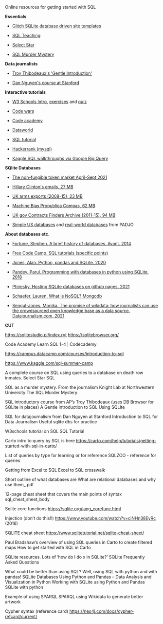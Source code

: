 Online resources for getting started with SQL


**Essentials**

- [Glitch SQLite database driven site templates](https://glitch.com/@glitch/database-starters)

- [SQL Teaching](https://www.sqlteaching.com/)

- [Select Star](https://selectstarsql.com/)

- [SQL Murder Mystery](http://mystery.knightlab.com/walkthrough.html)


**Data journalists**

- [Troy Thibodeaux's 'Gentle Introduction'](https://a-gentle-introduction-to-sql.readthedocs.io/en/latest/)

- [Dan Nguyen's course at Stanford](http://www.padjo.org/tutorials/#databases)


**Interactive tutorials**

- [W3 Schools Intro](https://www.w3schools.com/sql/default.asp), [exercises](https://www.w3schools.com/sql/sql_exercises.asp) and [quiz](https://www.w3schools.com/sql/sql_quiz.asp)

- [Code wars](https://www.codewars.com/collections/sql-for-beginners)

- [Code academy](https://www.codecademy.com/courses/learn-sql/)

- [Dataworld](https://docs.data.world/documentation/sql/concepts/basic/intro.html#sql-on-dataworld)

- [SQL tutorial](https://www.sqltutorial.org)

- [Hackerrank (mysql)](https://www.hackerrank.com/domains/sql)

- [Kaggle SQL walkthroughs via Google Big Query](https://www.kaggle.com/learn/intro-to-sql)


**SQlite Databases**

- [The non-fungible token market April-Sept 2021](https://www.kaggle.com/simiotic/ethereum-nfts)

- [Hillary Clinton's emails, 27 MB](https://www.kaggle.com/kaggle/hillary-clinton-emails)

- [UK arms exports (2008-15), 23 MB](https://www.kaggle.com/caatdata/uk-arms-export-licences)

- [Machine Bias Propublica Compas, 62 MB](https://github.com/propublica/compas-analysis)

- [UK gov Contracts Finders Archive (2011-15), 94 MB](https://data.gov.uk/data/contracts-finder-archive/data-feeds/)

- [Simple US databases](http://2016.padjo.org/tutorials/sqlite-data-starterpacks/) and [real-world databases](http://2017.padjo.org/syllabus/index.html#real-world-sql-data) from PADJO


**About databases etc.**

- [Fortune, Stephen. A brief history of databases. Avant. 2014](http://avant.org/project/history-of-databases/)

- [Free Code Camp. SQL tutorials (specific points)](https://www.freecodecamp.org/news/search/?query=sql)

- [Jones, Alan. Python, pandas and SQLite. 2020](https://towardsdatascience.com/python-pandas-and-sqlite-a0e2c052456f)

- [Pandey, Parul. Programming with databases in python using SQLite. 2018](https://medium.com/analytics-vidhya/programming-with-databases-in-python-using-sqlite-4cecbef51ab9)

- [Phiresky. Hosting SQLite databases on github pages. 2021](https://phiresky.github.io/blog/2021/hosting-sqlite-databases-on-github-pages)

- [Schaefer. Lauren. What is NoSQL? Mongodb](https://www.mongodb.com/nosql-explained)

- [Sengul-Jones, Monika. The promise of wikidata: how journalists can use the crowdsourced open knowledge base as a data source. Datajournalism.com. 2021](https://datajournalism.com/read/longreads/the-promise-of-wikidata)

**CUT**

https://sqlitestudio.pl/index.rvt
https://sqlitebrowser.org/

Code Academy
Learn SQL 1-4 | Codecademy

https://campus.datacamp.com/courses/introduction-to-sql

https://www.kaggle.com/sql-summer-camp

A complete course on SQL using queries to a database on death row inmates.
Select Star SQL

SQL as a murder mystery. From the journalism Knight Lab at Northwestern University
The SQL Murder Mystery

SQL introductory course from AP’s Troy Thibodeaux (uses DB Browser for SQLite in places)
A Gentle Introduction to SQL Using SQLite

SQL for datajournalism from Dan Nguyen at Stanford
Introduction to SQL for Data Journalism
Useful sqlite dbs for practice

W3schools tutorial on SQL
SQL Tutorial

Carto intro to query by SQL is here
https://carto.com/help/tutorials/getting-started-with-sql-in-carto/

List of queries by type for learning or for reference
SQLZOO - reference for queries

Getting from Excel to SQL
Excel to SQL crosswalk

Short outline of what databases are
What are relational databases and why use them_.pdf

12-page cheat sheet that covers the main points of syntax
sql_cheat_sheet_body

Sqlite core functions
https://sqlite.org/lang_corefunc.html

Injection (don’t do this!!)
https://www.youtube.com/watch?v=ciNHn38EyRc (2016)

SQLITE cheat sheet
https://www.sqlitetutorial.net/sqlite-cheat-sheet/

Paul Bradshaw’s overview of using SQL queries in Carto to create filtered maps
How to get started with SQL in Carto

SQLite resources. Lots of ‘how do I do x in SQLite?’
SQLite Frequently Asked Questions

What could be better than using SQL? Well, using SQL with python and with pandas!
SQLite Databases Using Python and Pandas – Data Analysis and Visualization in Python
Working with SQLite using Python and Pandas
SQLite with python

Example of using SPARQL
SPARQL using Wikidata to generate better artwork

Cypher syntax (reference card)
https://neo4j.com/docs/cypher-refcard/current/
